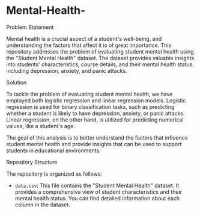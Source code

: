 # Mental-Health-


Problem Statement

Mental health is a crucial aspect of a student's well-being, and understanding the factors that affect it is of great importance. This repository addresses the problem of evaluating student mental health using the "Student Mental Health" dataset. The dataset provides valuable insights into students' characteristics, course details, and their mental health status, including depression, anxiety, and panic attacks.

Solution

To tackle the problem of evaluating student mental health, we have employed both logistic regression and linear regression models. Logistic regression is used for binary classification tasks, such as predicting whether a student is likely to have depression, anxiety, or panic attacks. Linear regression, on the other hand, is utilized for predicting numerical values, like a student's age.

The goal of this analysis is to better understand the factors that influence student mental health and provide insights that can be used to support students in educational environments.

Repository Structure

The repository is organized as follows:

- `data.csv`: This file contains the "Student Mental Health" dataset. It provides a comprehensive view of student characteristics and their mental health status. You can find detailed information about each column in the dataset.

